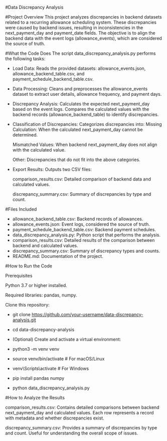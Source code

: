 #Data Discrepancy Analysis

#Project Overview
This project analyzes discrepancies in backend datasets related to a recurring allowance scheduling system. These discrepancies were caused by backend issues, resulting in inconsistencies in the next_payment_day and payment_date fields. The objective is to align the backend data with the event logs (allowance_events), which are considered the source of truth.


#What the Code Does
The script data_discrepancy_analysis.py performs the following tasks:

- Load Data:
  Reads the provided datasets: allowance_events.json, allowance_backend_table.csv, and payment_schedule_backend_table.csv.

- Data Processing:
  Cleans and preprocesses the allowance_events dataset to extract user details, allowance frequency, and payment days.

- Discrepancy Analysis:
  Calculates the expected next_payment_day based on the event logs.
 Compares the calculated values with the backend records (allowance_backend_table) to identify discrepancies.

- Classification of Discrepancies:
  Categorizes discrepancies into:
      Missing Calculation: When the calculated next_payment_day cannot be determined.

    Mismatched Values: When backend next_payment_day does not align with the calculated value.

    Other: Discrepancies that do not fit into the above categories.


- Export Results:
  Outputs two CSV files:

  comparison_results.csv: Detailed comparison of backend data and calculated values.

  discrepancy_summary.csv: Summary of discrepancies by type and count.


#Files Included
- allowance_backend_table.csv: Backend records of allowances.
- allowance_events.json: Event logs, considered the source of truth.
- payment_schedule_backend_table.csv: Backend payment schedules.
- data_discrepancy_analysis.py: Python script that performs the analysis.
- comparison_results.csv: Detailed results of the comparison between backend and calculated values.
- discrepancy_summary.csv: Summary of discrepancy types and counts.
- README.md: Documentation of the project.

#How to Run the Code

Prerequisites

Python 3.7 or higher installed.

Required libraries: pandas, numpy.


Clone this repository:
- git clone https://github.com/your-username/data-discrepancy-analysis.git 

- cd data-discrepancy-analysis

- (Optional) Create and activate a virtual environment:

- python3 -m venv venv

- source venv/bin/activate  # For macOS/Linux

- venv\\Scripts\\activate   # For Windows

- pip install pandas numpy

- python data_discrepancy_analysis.py


#How to Analyze the Results

comparison_results.csv:
Contains detailed comparisons between backend next_payment_day and calculated values.
Each row represents a record with metadata and whether discrepancies exist.

discrepancy_summary.csv:
Provides a summary of discrepancies by type and count.
Useful for understanding the overall scope of issues.


